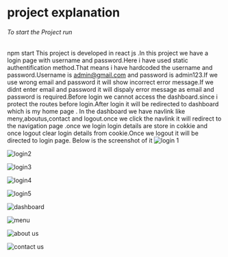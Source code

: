 # project explanation
###### To start the Project run 
 npm start
This project is developed in react js .In this project we have a login page with username and password.Here i have used static authentification method.That means i have hardcoded the username and password.Username is admin@gmail.com and password is admin123.If we use wrong email and password it will show incorrect error message.If we didnt enter email and password it will dispaly error message as email and password is required.Before login we cannot access the dashboard.since i protect the routes before login.After login it will be redirected to dashboard which is my home page . In the dashboard we have navlink like meny,aboutus,contact and logout.once we click the navlink it will redirect to the navigation page .once we login login details are store in cokkie  and once logout clear login details from cookie.Once we logout it will be directed to login page. Below is the screenshot of it
![login 1](https://github.com/nissyabraham/login-system-with-basic-dasboard/assets/102848271/604c7af5-cbd1-442d-befe-608f7f6ee450)

![login2](https://github.com/nissyabraham/login-system-with-basic-dasboard/assets/102848271/e92e40dd-22d0-4e4d-adc4-7b000c9da864)



![login3](https://github.com/nissyabraham/login-system-with-basic-dasboard/assets/102848271/059883bc-57fc-42a6-b6eb-510a032aa62a)




![login4](https://github.com/nissyabraham/login-system-with-basic-dasboard/assets/102848271/0835daac-10db-48c5-8d4d-736bd6e409db)




![login5](https://github.com/nissyabraham/login-system-with-basic-dasboard/assets/102848271/a0af7e0a-4b64-4a6f-89ff-9b17c8582ff7)


![dashboard](https://github.com/nissyabraham/login-system-with-basic-dasboard/assets/102848271/0a93b36f-d696-4ca5-8c07-199f08f0790a)


![menu](https://github.com/nissyabraham/login-system-with-basic-dasboard/assets/102848271/23ecd994-ef8b-4c69-b7c7-3ada3b783a8d)


![about us](https://github.com/nissyabraham/login-system-with-basic-dasboard/assets/102848271/9d213eb2-c364-43ac-a8c2-15d8701aa779)



![contact us](https://github.com/nissyabraham/login-system-with-basic-dasboard/assets/102848271/1b8dec1b-4126-47b5-9a55-c316556832ca)
